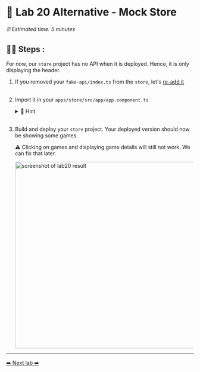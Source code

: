 # 🧲 Lab 20 Alternative - Mock Store

###### ⏰ Estimated time: 5 minutes

## 🏋️‍♀️ Steps :

For now, our `store` project has no API when it is deployed. Hence, it is only displaying the header.

1. If you removed your `fake-api/index.ts` from the `store`, let's [re-add it](https://github.com/nrwl/nx-workshop/blob/master/examples/lab2/apps/store/src/fake-api/index.ts)
   <br /> <br />

2. Import it in your `apps/store/src/app/app.component.ts`

   <details>
   <summary>🐳 Hint</summary>

   ```typescript
   import { getAllGames } from '../fake-api/index';
   //....
   games = getAllGames();
   ```
   
   ```html
   <bg-hoard-header [title]="title"></bg-hoard-header>
   <div class="container">
      <div class="games-layout">
        <mat-card
          class="game-card"
          *ngFor="let game of games" <---- HERE (remove the async pipe)
   ```
   </details>
   <br />

3. Build and deploy your `store` project. Your deployed version should now be showing some games.
  
    ⚠️ Clicking on games and displaying game details will still not work. We can fix that later. 

    <img src="./lab20_result.png" width="500" alt="screenshot of lab20 result">
    <br />

---

[➡️ Next lab ➡️](../lab21-alt/LAB.md)
